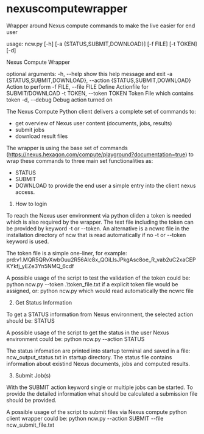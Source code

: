 # nexuscomputewrapper
Wrapper around Nexus compute commands to make the live easier for end user





usage: ncw.py [-h] [-a {STATUS,SUBMIT,DOWNLOAD}] [-f FILE] [-t TOKEN] [-d]

Nexus Compute Wrapper

optional arguments:
  -h, --help                                                        show this help message and exit
  -a {STATUS,SUBMIT,DOWNLOAD}, --action {STATUS,SUBMIT,DOWNLOAD}    Action to perform
  -f FILE, --file FILE                                              Define Actionfile for SUBMIT/DOWNLOAD
  -t TOKEN, --token TOKEN                                           Token File which contains token
  -d, --debug                                                       Debug action turned on





The Nexus Compute Python client delivers a complete set of commands to:
- get overview of Nexus user content (documents, jobs, results)
- submit jobs
- download result files

The wrapper is using the base set of commands (https://nexus.hexagon.com/compute/playground?documentation=true)
to wrap these commands to three main set functionalities as:
- STATUS
- SUBMIT
- DOWNLOAD
to provide the end user a simple entry into the client nexus access.



1) How to login

To reach the Nexus user environment via python cliden a token is needed which is also required by the wrapper.
The text file including the token can be provided by keyword -t or --token. An alternative is a ncwrc file
in the installation directory of ncw that is read automatically if no -t or --token keyword is used. 

The token file is a simple one-liner, for example:
prd:v1.MQR5QRvXwbOuu2R56Alc8x_QOiLIsJPkgAsc8oe_R_vab2uC2xaCEPKYkfj_yEZe3Yn5NMQ_6cdf

A possible usage of the script to test the validation of the token could be:
python ncw.py --token .\token_file.txt
if a explicit token file would be assigned, or:
python ncw.py
which would read automatically the ncwrc file



2) Get Status Information

To get a STATUS information from Nexus environment, the selected action should be: STATUS

A possible usage of the script to get the status in the user Nexus environment could be:
python ncw.py --action STATUS

The status infomation are printed into startup terminal and saved in a file: ncw_output_status.txt
in startup directory. The status file contains information about existind Nexus documents, jobs and
computed results.



3) Submit Job(s)

With the SUBMIT action keyword single or multiple jobs can be started. To provide the detailed
information what should be calculated a submission file should be provided.

A possible usage of the script to submit files via Nexus compute python client wrapper could be:
python ncw.py --action SUBMIT --file ncw_submit_file.txt



